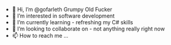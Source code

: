 - 👋 Hi, I’m @gofarleth Grumpy Old Fucker 
- 👀 I’m interested in software development
- 🌱 I’m currently learning - refreshing my C# skills
- 💞️ I’m looking to collaborate on - not anything really right now
- 📫 How to reach me ...

<!---
gofarleth/gofarleth is a ✨ special ✨ repository because its `README.md` (this file) appears on your GitHub profile.
You can click the Preview link to take a look at your changes.
--->
